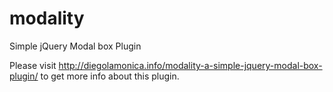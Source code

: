 modality
========

Simple jQuery Modal box Plugin

Please visit http://diegolamonica.info/modality-a-simple-jquery-modal-box-plugin/ to get more info about this plugin.
